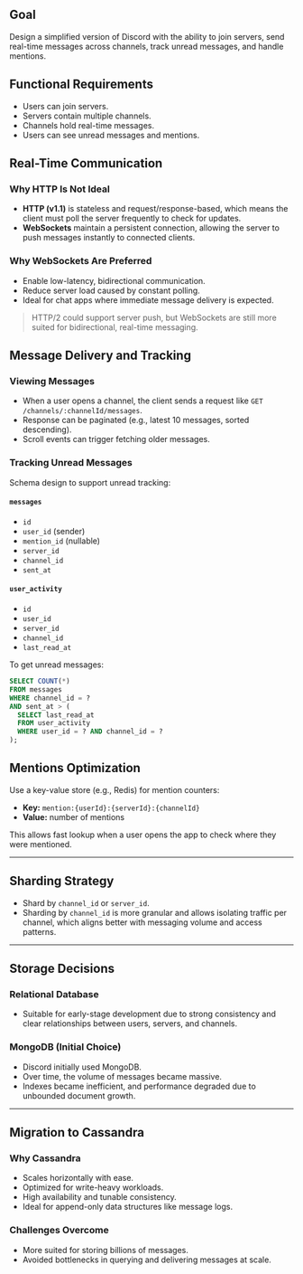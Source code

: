 ## Goal

Design a simplified version of Discord with the ability to join servers, send real-time messages across channels, track unread messages, and handle mentions.

## Functional Requirements

- Users can join servers.
- Servers contain multiple channels.
- Channels hold real-time messages.
- Users can see unread messages and mentions.

## Real-Time Communication

### Why HTTP Is Not Ideal

- **HTTP (v1.1)** is stateless and request/response-based, which means the client must poll the server frequently to check for updates.
- **WebSockets** maintain a persistent connection, allowing the server to push messages instantly to connected clients.

### Why WebSockets Are Preferred

- Enable low-latency, bidirectional communication.
- Reduce server load caused by constant polling.
- Ideal for chat apps where immediate message delivery is expected.

> HTTP/2 could support server push, but WebSockets are still more suited for bidirectional, real-time messaging.

## Message Delivery and Tracking

### Viewing Messages

- When a user opens a channel, the client sends a request like `GET /channels/:channelId/messages`.
- Response can be paginated (e.g., latest 10 messages, sorted descending).
- Scroll events can trigger fetching older messages.

### Tracking Unread Messages

Schema design to support unread tracking:

#### `messages`

- `id`
- `user_id` (sender)
- `mention_id` (nullable)
- `server_id`
- `channel_id`
- `sent_at`

#### `user_activity`

- `id`
- `user_id`
- `server_id`
- `channel_id`
- `last_read_at`

To get unread messages:

```sql
SELECT COUNT(*)
FROM messages
WHERE channel_id = ?
AND sent_at > (
  SELECT last_read_at
  FROM user_activity
  WHERE user_id = ? AND channel_id = ?
);
```

## Mentions Optimization

Use a key-value store (e.g., Redis) for mention counters:

- **Key:** `mention:{userId}:{serverId}:{channelId}`
- **Value:** number of mentions

This allows fast lookup when a user opens the app to check where they were mentioned.

---

## Sharding Strategy

- Shard by `channel_id` or `server_id`.
- Sharding by `channel_id` is more granular and allows isolating traffic per channel, which aligns better with messaging volume and access patterns.

---

## Storage Decisions

### Relational Database

- Suitable for early-stage development due to strong consistency and clear relationships between users, servers, and channels.

### MongoDB (Initial Choice)

- Discord initially used MongoDB.
- Over time, the volume of messages became massive.
- Indexes became inefficient, and performance degraded due to unbounded document growth.

---

## Migration to Cassandra

### Why Cassandra

- Scales horizontally with ease.
- Optimized for write-heavy workloads.
- High availability and tunable consistency.
- Ideal for append-only data structures like message logs.

### Challenges Overcome

- More suited for storing billions of messages.
- Avoided bottlenecks in querying and delivering messages at scale.
